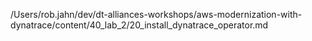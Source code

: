 /Users/rob.jahn/dev/dt-alliances-workshops/aws-modernization-with-dynatrace/content/40_lab_2/20_install_dynatrace_operator.md